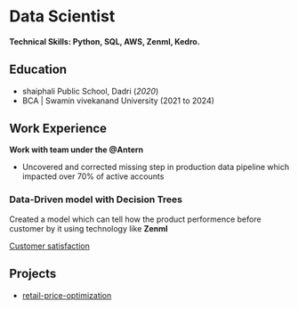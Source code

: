 # Data Scientist

#### Technical Skills: Python, SQL, AWS, Zenml, Kedro.

## Education
- shaiphali Public School, Dadri (_2020_)
- BCA | Swamin vivekanand University (2021 to 2024)	

## Work Experience
**Work with team under the @Antern**
- Uncovered and corrected missing step in production data pipeline which impacted over 70% of active accounts

### Data-Driven model with Decision Trees
Created a model which can tell how the product performence before customer by it using technology like **Zenml**

[Customer satisfaction](assets/img/code.jpg)

## Projects
- [retail-price-optimization](https://github.com/AtomCode01/retail-price-optimization)
  

